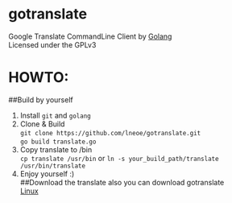 gotranslate
===========

Google Translate CommandLine Client by [Golang](http://golang.org/)  
Licensed under the GPLv3
  
HOWTO:
==========
##Build by yourself
1. Install `git` and `golang`
2. Clone & Build  
`git clone https://github.com/lneoe/gotranslate.git`  
`go build translate.go`   
3. Copy translate to /bin  
`cp translate /usr/bin`  or `ln -s your_build_path/translate /usr/bin/translate`
4. Enjoy yourself :)  
##Download the translate
also you can download gotranslate  
[Linux](http://goer.im/translate_Archlinux)